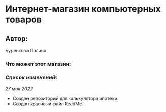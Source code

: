 # Интернет-магазин компьютерных товаров
## Автор: 
Буренкова Полина 
### Что может этот магазин:
### _Список изменений:_
_27 мая 2022_
- Создан репозиторий для калькулятора ипотеки.
- Создан красивый файл ReadMe.
